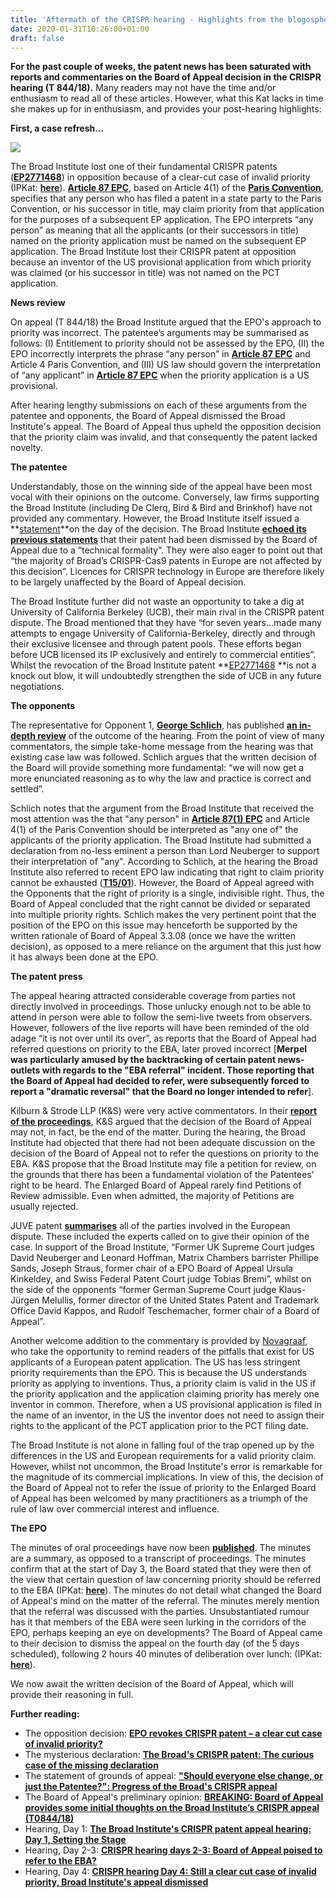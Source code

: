```yaml
---
title: 'Aftermath of the CRISPR hearing - Highlights from the blogosphere'
date: 2020-01-31T10:26:00+01:00
draft: false
---
```


**For the past couple of weeks, the patent news has been saturated with reports and commentaries on the Board of Appeal decision in the CRISPR hearing (T 844/18).** Many readers may not have the time and/or enthusiasm to read all of these articles. However, what this Kat lacks in time she makes up for in enthusiasm, and provides your post-hearing highlights:  
  
**First, a case refresh...**  
  

[![](https://1.bp.blogspot.com/-uXGOXk9xfYc/XjCqSC_46BI/AAAAAAAAJ6I/9PQJ1jsxHmM8CXDaRg-uh5puWR3UAKD6QCNcBGAsYHQ/s320/cartoon-cute-cats-reading-news-vector.jpg)](https://1.bp.blogspot.com/-uXGOXk9xfYc/XjCqSC_46BI/AAAAAAAAJ6I/9PQJ1jsxHmM8CXDaRg-uh5puWR3UAKD6QCNcBGAsYHQ/s1600/cartoon-cute-cats-reading-news-vector.jpg)

  

The Broad Institute lost one of their fundamental CRISPR patents ([**EP2771468**](https://register.epo.org/application?number=EP13818570)) in opposition because of a clear-cut case of invalid priority (IPKat: [**here**](http://ipkitten.blogspot.com/2018/01/epo-revokes-crispr-patent-clear-cut.html)). [**Article 87 EPC**](https://www.epo.org/law-practice/legal-texts/html/epc/2016/e/ar87.html), based on Article 4(1) of the [**Paris Convention**](https://www.wipo.int/treaties/en/ip/paris/), specifies that any person who has filed a patent in a state party to the Paris Convention, or his successor in title, may claim priority from that application for the purposes of a subsequent EP application. The EPO interprets “any person” as meaning that all the applicants (or their successors in title) named on the priority application must be named on the subsequent EP application. The Broad Institute lost their CRISPR patent at opposition because an inventor of the US provisional application from which priority was claimed (or his successor in title) was not named on the PCT application.  
  
**News review**  
  
On appeal (T 844/18) the Broad Institute argued that the EPO's approach to priority was incorrect. The patentee’s arguments may be summarised as follows: (I) Entitlement to priority should not be assessed by the EPO, (II) the EPO incorrectly interprets the phrase “any person” in [**Article 87 EPC**](https://www.epo.org/law-practice/legal-texts/html/epc/2016/e/ar87.html) and Article 4 Paris Convention, and (III) US law should govern the interpretation of “any applicant” in [**Article 87 EPC**](https://www.epo.org/law-practice/legal-texts/html/epc/2016/e/ar87.html) when the priority application is a US provisional.  
  
After hearing lengthy submissions on each of these arguments from the patentee and opponents, the Board of Appeal dismissed the Broad Institute's appeal. The Board of Appeal thus upheld the opposition decision that the priority claim was invalid, and that consequently the patent lacked novelty.  
  

**The patentee**

Understandably, those on the winning side of the appeal have been most vocal with their opinions on the outcome. Conversely, law firms supporting the Broad Institute (including De Clerq, Bird & Bird and Brinkhof) have not provided any commentary. However, the Broad Institute itself issued a **[statement](https://www.broadinstitute.org/crispr/journalists-statement-and-background-crispr-patent-process)**on the day of the decision. The Broad Institute **[echoed its previous statements](https://www.broadinstitute.org/crispr/journalists-statement-and-background-crispr-patent-process)** that their patent had been dismissed by the Board of Appeal due to a “technical formality”. They were also eager to point out that “the majority of Broad’s CRISPR-Cas9 patents in Europe are not affected by this decision”. Licences for CRISPR technology in Europe are therefore likely to be largely unaffected by the Board of Appeal decision. 

  

The Broad Institute further did not waste an opportunity to take a dig at University of California Berkeley (UCB), their main rival in the CRISPR patent dispute. The Broad mentioned that they have “for seven years…made many attempts to engage University of California-Berkeley, directly and through their exclusive licensee and through patent pools. These efforts began before UCB licensed its IP exclusively and entirely to commercial entities”. Whilst the revocation of the Broad Institute patent **[EP2771468](https://register.epo.org/application?number=EP13818570) **is not a knock out blow, it will undoubtedly strengthen the side of UCB in any future negotiations. 

  

**The opponents**

The representative for Opponent 1, **[George Schlich](http://www.schlich.co.uk/)**, has published **[an in-depth review](http://www.schlich.co.uk/latest-epo-technical-board-appeal.php)** of the outcome of the hearing. From the point of view of many commentators, the simple take-home message from the hearing was that existing case law was followed. Schlich argues that the written decision of the Board will provide something more fundamental: “we will now get a more enunciated reasoning as to why the law and practice is correct and settled”.  
  
Schlich notes that the argument from the Broad Institute that received the most attention was the that "any person" in [**Article 87(1) EPC**](https://www.epo.org/law-practice/legal-texts/html/epc/2016/e/ar87.html) and Article 4(1) of the Paris Convention should be interpreted as "any one of" the applicants of the priority application. The Broad Institute had submitted a declaration from no-less eminent a person than Lord Neuberger to support their interpretation of "any". According to Schlich, at the hearing the Broad Institute also referred to recent EPO law indicating that right to claim priority cannot be exhausted ([**T15/01**](https://www.epo.org/law-practice/case-law-appeals/recent/t010015ep1.html)). However, the Board of Appeal agreed with the Opponents that the right of priority is a single, indivisible right. Thus, the Board of Appeal concluded that the right cannot be divided or separated into multiple priority rights. Schlich makes the very pertinent point that the position of the EPO on this issue may henceforth be supported by the written rationale of Board of Appeal 3.3.08 (once we have the written decision), as opposed to a mere reliance on the argument that this just how it has always been done at the EPO.  
  

**The patent press**

The appeal hearing attracted considerable coverage from parties not directly involved in proceedings. Those unlucky enough not to be able to attend in person were able to follow the semi-live tweets from observers. However, followers of the live reports will have been reminded of the old adage “it is not over until its over”, as reports that the Board of Appeal had referred questions on priority to the EBA, later proved incorrect \[**Merpel was particularly amused by the backtracking of certain patent news-outlets with regards to the "EBA referral" incident. Those reporting that the Board of Appeal had decided to refer, were subsequently forced to report a "dramatic reversal" that the Board no longer intended to refer**\]. 

  

Kilburn & Strode LLP (K&S) were very active commentators. In their **[report of the proceedings](https://www.kilburnstrode.com/knowledge/european-ip/boards-crispr-decision)**, K&S argued that the decision of the Board of Appeal may not, in fact, be the end of the matter. During the hearing, the Broad Institute had objected that there had not been adequate discussion on the decision of the Board of Appeal not to refer the questions on priority to the EBA. K&S propose that the Broad Institute may file a petition for review, on the grounds that there has been a fundamental violation of the Patentees’ right to be heard. The Enlarged Board of Appeal rarely find Petitions of Review admissible. Even when admitted, the majority of Petitions are usually rejected. 

  

JUVE patent **[summarises](https://www.juve-patent.com/news-and-stories/cases/epo-revokes-broad-institute-patent-but-its-just-the-beginning-for-crispr-cas/)** all of the parties involved in the European dispute. These included the experts called on to give their opinion of the case. In support of the Broad Institute, “Former UK Supreme Court judges David Neuberger and Leonard Hoffman, Matrix Chambers barrister Phillipe Sands, Joseph Straus, former chair of a EPO Board of Appeal Ursula Kinkeldey, and Swiss Federal Patent Court judge Tobias Bremi”, whilst on the side of the opponents “former German Supreme Court judge Klaus-Jürgen Melullis, former director of the United States Patent and Trademark Office David Kappos, and Rudolf Teschemacher, former chair of a Board of Appeal”.  
  
Another welcome addition to the commentary is provided by [Novagraaf](https://www.novagraaf.com/fr/node/945), who take the opportunity to remind readers of the pitfalls that exist for US applicants of a European patent application. The US has less stringent priority requirements than the EPO. This is because the US understands priority as applying to inventions. Thus, a priority claim is valid in the US if the priority application and the application claiming priority has merely one inventor in common. Therefore, when a US provisional application is filed in the name of an inventor, in the US the inventor does not need to assign their rights to the applicant of the PCT application prior to the PCT filing date.  
  
The Broad Institute is not alone in falling foul of the trap opened up by the differences in the US and European requirements for a valid priority claim. However, whilst not uncommon, the Broad Institute's error is remarkable for the magnitude of its commercial implications. In view of this, the decision of the Board of Appeal not to refer the issue of priority to the Enlarged Board of Appeal has been welcomed by many practitioners as a triumph of the rule of law over commercial interest and influence.  
  
**The EPO**

  
The minutes of oral proceedings have now been [**published**](https://register.epo.org/application?documentId=E4CEFP4O3767DSU&number=EP13818570&lng=en&npl=false). The minutes are a summary, as opposed to a transcript of proceedings. The minutes confirm that at the start of Day 3, the Board stated that they were then of the view that certain question of law concerning priority should be referred to the EBA (IPKat: [**here**](http://ipkitten.blogspot.com/2020/01/crispr-hearing-days-2-3-board-of-appeal.html?_sm_au_=iVVMvTFQn2sQHR56pGsWvKttvN1NG)). The minutes do not detail what changed the Board of Appeal's mind on the matter of the referral. The minutes merely mention that the referral was discussed with the parties. Unsubstantiated rumour has it that members of the EBA were seen lurking in the corridors of the EPO, perhaps keeping an eye on developments? The Board of Appeal came to their decision to dismiss the appeal on the fourth day (of the 5 days scheduled), following 2 hours 40 minutes of deliberation over lunch: (IPKat: [**here**](http://ipkitten.blogspot.com/2020/01/crispr-hearing-days-2-3-board-of-appeal.html?_sm_au_=iVVMvTFQn2sQHR56pGsWvKttvN1NG)).  
  
We now await the written decision of the Board of Appeal, which will provide their reasoning in full.  
  
**Further reading:**  
  

*   The opposition decision: **[EPO revokes CRISPR patent – a clear cut case of invalid priority?](http://ipkitten.blogspot.com/2018/01/epo-revokes-crispr-patent-clear-cut.html)**
*   The mysterious declaration: **[The Broad's CRISPR patent: The curious case of the missing declaration](http://ipkitten.blogspot.com/2018/06/the-broads-crispr-patent-curious-case.html)**
*   The statement of grounds of appeal: **["Should everyone else change, or just the Patentee?": Progress of the Broad's CRISPR appeal](http://ipkitten.blogspot.com/2019/03/should-everyone-else-change-or-just.html)**
*   The Board of Appeal's preliminary opinion: **[BREAKING: Board of Appeal provides some initial thoughts on the Broad Institute’s CRISPR appeal (T0844/18)](http://ipkitten.blogspot.com/2019/10/breaking-board-of-appeal-provides-some.html)**
*   Hearing, Day 1: **[The Broad Institute's CRISPR patent appeal hearing: Day 1, Setting the Stage](http://ipkitten.blogspot.com/2020/01/the-broad-institutes-crispr-patent.html)**
*   Hearing, Day 2-3: **[CRISPR hearing days 2-3: Board of Appeal poised to refer to the EBA?](http://ipkitten.blogspot.com/2020/01/crispr-hearing-days-2-3-board-of-appeal.html)**
*   Hearing, Day 4: [**CRISPR hearing Day 4: Still a clear cut case of invalid priority, Broad Institute's appeal dismissed**](http://ipkitten.blogspot.com/2020/01/crispr-hearing-day-4-still-clear-cut.html)